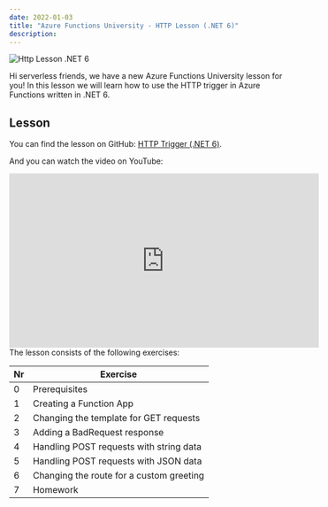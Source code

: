 ```yaml
---
date: 2022-01-03
title: "Azure Functions University - HTTP Lesson (.NET 6)"
description:
---
```


![Http Lesson .NET 6](/articles/2022/59.AzureFunctionsUniversity_HTTP_Lesson_dotnet6.png)

Hi serverless friends, we have a new Azure Functions University lesson for you! In this lesson we will learn how to use the HTTP trigger in Azure Functions written in .NET 6.

## Lesson

You can find the lesson on GitHub: [HTTP Trigger (.NET 6)](https://github.com/marcduiker/azure-functions-university/blob/main/lessons/dotnet6/http/README.md).

And you can watch the video on YouTube:

<iframe width="560" height="315" src="https://www.youtube.com/embed/aifFp86G3tI" title="YouTube video player" frameborder="0" allow="accelerometer; autoplay; clipboard-write; encrypted-media; gyroscope; picture-in-picture" allowfullscreen></iframe>

<br>
The lesson consists of the following exercises:

|Nr|Exercise
|-|-
|0|Prerequisites
|1|Creating a Function App
|2|Changing the template for GET requests
|3|Adding a BadRequest response
|4|Handling POST requests with string data
|5|Handling POST requests with JSON data
|6|Changing the route for a custom greeting
|7|Homework